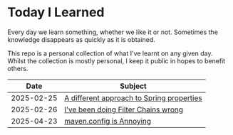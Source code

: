 # Today I Learned

Every day we learn something, whether we like it or not. Sometimes the knowledge disappears as quickly as it is obtained.

This repo is a personal collection of what I've learnt on any given day. Whilst the collection is mostly personal, I keep it public in hopes to benefit others.

| Date       | Subject                                                                                           |
| ---------- | ------------------------------------------------------------------------------------------------- |
| 2025-02-25 | [A different approach to Spring properties](/topics/a-different-approach-to-spring-properties.md) |
| 2025-02-26 | [I've been doing Filter Chains wrong](/topics/ive-been-doing-filter-chains-wrong.md)              |
| 2025-04-23 | [maven.config is Annoying](/topics/maven-config-is-annoying.md)                                   |
